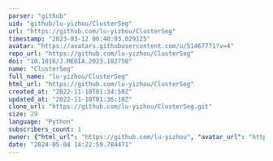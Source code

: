 ```yaml
---
parser: "github"
uid: "github/lu-yizhou/ClusterSeg"
url: "https://github.com/lu-yizhou/ClusterSeg"
timestamp: "2023-03-12 00:40:03.029125"
avatar: "https://avatars.githubusercontent.com/u/51467771?v=4"
repo_url: "https://github.com/lu-yizhou/ClusterSeg"
doi: "10.1016/J.MEDIA.2023.102758"
name: "ClusterSeg"
full_name: "lu-yizhou/ClusterSeg"
html_url: "https://github.com/lu-yizhou/ClusterSeg"
created_at: "2022-11-10T01:34:50Z"
updated_at: "2022-11-10T01:36:10Z"
clone_url: "https://github.com/lu-yizhou/ClusterSeg.git"
size: 29
language: "Python"
subscribers_count: 1
owner: {"html_url": "https://github.com/lu-yizhou", "avatar_url": "https://avatars.githubusercontent.com/u/51467771?v=4", "login": "lu-yizhou", "type": "User"}
date: "2024-05-04 14:22:59.784471"
---
```


